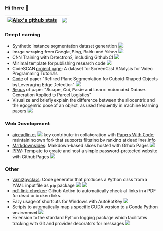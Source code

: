 ### Hi there 👋

| <a href="https://a-nau.github.io"><img align="center" src="https://github-readme-stats.vercel.app/api?username=a-nau&show_icons=true&include_all_commits=true&hide_border=true" alt="Alex's github stats" /></a> | <a href="https://a-nau.github.io"><img align="center" src="https://github-readme-stats.vercel.app/api/top-langs/?username=a-nau&layout=compact&hide_border=true" /></a> |
| ------------- | ------------- |

### Deep Learning

- Synthetic instance segmentation dataset generation <img src="https://img.shields.io/github/stars/a-nau/synthetic-dataset-generation?style=social"/>
- Image scraping from Google, Bing, Baidu and Yahoo <img src="https://img.shields.io/github/stars/a-nau/easy-image-scraping?style=social"/>
- CNN Training with Detectron2, including Github CI <img src="https://img.shields.io/github/stars/a-nau/image-selection-and-cnn-training?style=social"/>
- Minimal template for publishing research code  <img src="https://img.shields.io/github/stars/a-nau/research-code-template-python?style=social"/>
- CodeSCAN [project page](https://a-nau.github.io/codescan/): A dataset for ScreenCast ANalysis for Video Programming Tutorials 
- [Code](https://github.com/a-nau/Plane-Segmentation-Refinement) of paper "Refined Plane Segmentation for Cuboid-Shaped Objects by Leveraging Edge Detection" <img src="https://img.shields.io/github/stars/a-nau/Plane-Segmentation-Refinement?style=social"/>
- [Repos](https://a-nau.github.io/parcel2d/) of paper "Scrape, Cut, Paste and Learn: Automated Dataset Generation Applied to Parcel Logistics"
- Visualize and briefly explain the difference between the allocentric and the egocentric pose of an object, as used frequently in machine learning papers <img src="https://img.shields.io/github/stars/a-nau/allocentric_vs_egocentric_pose?style=social"/>


### Web Development

- [aideadlin.es](https://aideadlin.es) <img src="https://img.shields.io/github/stars/paperswithcode/ai-deadlines?style=social"/> key contributor in collaboration with [Papers With Code](https://paperswithcode.com/); maintaining own fork that supports filtering by ranking at [deadlines.info](https://deadlines.info)
- [Markdownslides](https://github.com/a-nau/markdownslides): Markdown-based slides hosted with Github Pages <img src="https://img.shields.io/github/stars/a-nau/markdownslides?style=social"/>
- [PPW](https://github.com/a-nau/password-protected-website-template):  Template to create and host a simple password-protected website with Github Pages  <img src="https://img.shields.io/github/stars/a-nau/password-protected-website-template?style=social"/>


### Other

- [yaml2pyclass](https://github.com/a-nau/yaml2pyclass): Code generator that produces a Python class from a YAML input file as `pip` package <img src="https://img.shields.io/github/stars/a-nau/password-protected-website-template?style=social"/> <img src="https://img.shields.io/pypi/dm/yaml2pyclass">
- [pdf-link-checker](https://github.com/marketplace/actions/pdf-link-checker): Github Action to automatically check all links in a PDF for dead or broken links.
- Easy usage of shortcuts for Windows with AutoHotKey <img src="https://img.shields.io/github/stars/a-nau/AutoHotKey-GUI-and-Commands?style=social"/>
- Scripts to automatically map a specific CUDA version to a Conda Python environment <img src="https://img.shields.io/github/stars/a-nau/python-cuda-envs?style=social"/>
- Extension to the standard Python logging package which facilitates tracking with Git and provides decorators for messages  <img src="https://img.shields.io/github/stars/a-nau/Logging-Extended?style=social"/>

<!--
**a-nau/a-nau** is a ✨ _special_ ✨ repository because its `README.md` (this file) appears on your GitHub profile.

Here are some ideas to get you started:

- 🔭 I’m currently working on ...
- 🌱 I’m currently learning ...
- 👯 I’m looking to collaborate on ...
- 🤔 I’m looking for help with ...
- 💬 Ask me about ...
- 📫 How to reach me: ...
- 😄 Pronouns: ...
- ⚡ Fun fact: ...
-->
